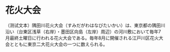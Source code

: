 # 花火大会
（测试文本）隅田川花火大会（すみだがわはなびたいかい）は、東京都の隅田川沿い（台東区浅草（右岸）・墨田区向島（左岸）周辺）の河川敷において毎年7月最終土曜日に行われる花火大会である。毎年8月に開催される江戸川区花火大会とともに東京二大花火大会の一つに数えられる。